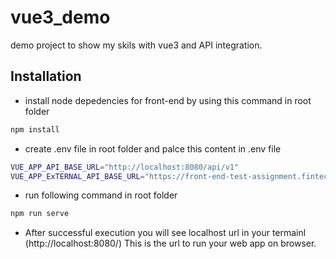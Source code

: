 # vue3_demo
demo project to show my skils with vue3 and API integration.

## Installation

- install node depedencies for front-end by using this command in root folder
```sh
npm install
```
- create .env file in root folder and palce this content in .env file
```sh
VUE_APP_API_BASE_URL="http://localhost:8080/api/v1"
VUE_APP_ExTERNAL_API_BASE_URL="https://front-end-test-assignment.fintech-market.com/api/v1/"

```
- run following command in root folder 
```sh
npm run serve
```
- After successful execution you will see localhost url in  your termainl (http://localhost:8080/)
This is the url to run your web app on browser. 

